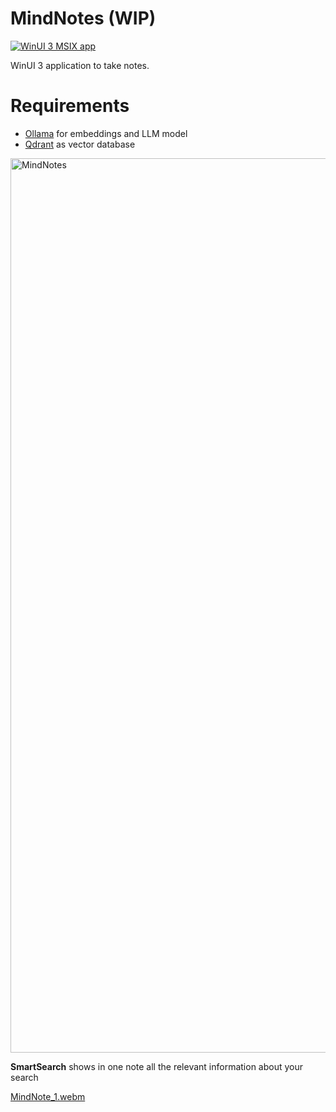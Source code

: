 # MindNotes (WIP)
[![WinUI 3 MSIX app](https://github.com/davamix/MindNotes/actions/workflows/main.yml/badge.svg)](https://github.com/davamix/MindNotes/actions/workflows/main.yml)

WinUI 3 application to take notes.


# Requirements
- [Ollama](https://ollama.com/) for embeddings and LLM model
- [Qdrant](https://qdrant.tech/documentation/quickstart/) as vector database

<img width="1431" alt="MindNotes" src="https://github.com/user-attachments/assets/2b915394-36b7-4a49-b5ef-f5527222dbce" />

**SmartSearch** shows in one note all the relevant information about your search

[MindNote_1.webm](https://github.com/user-attachments/assets/c2c5c048-3039-400a-89e3-0f9a5f9318c8)
